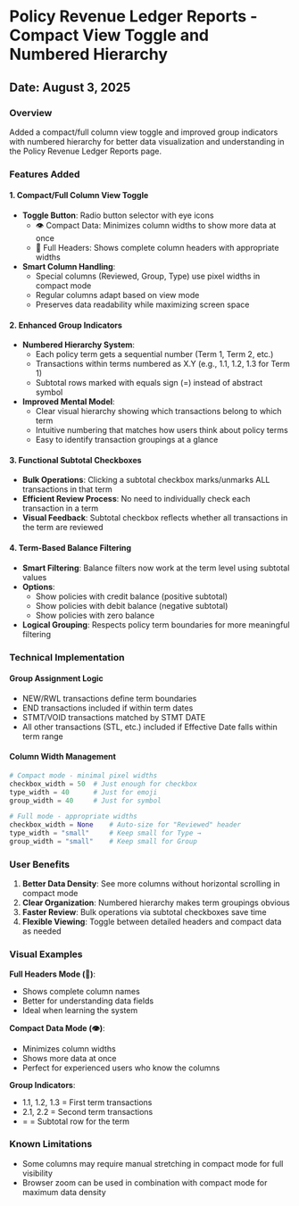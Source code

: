 # Policy Revenue Ledger Reports - Compact View Toggle and Numbered Hierarchy

## Date: August 3, 2025

### Overview
Added a compact/full column view toggle and improved group indicators with numbered hierarchy for better data visualization and understanding in the Policy Revenue Ledger Reports page.

### Features Added

#### 1. Compact/Full Column View Toggle
- **Toggle Button**: Radio button selector with eye icons
  - 👁️ Compact Data: Minimizes column widths to show more data at once
  - 👀 Full Headers: Shows complete column headers with appropriate widths
- **Smart Column Handling**:
  - Special columns (Reviewed, Group, Type) use pixel widths in compact mode
  - Regular columns adapt based on view mode
  - Preserves data readability while maximizing screen space

#### 2. Enhanced Group Indicators
- **Numbered Hierarchy System**:
  - Each policy term gets a sequential number (Term 1, Term 2, etc.)
  - Transactions within terms numbered as X.Y (e.g., 1.1, 1.2, 1.3 for Term 1)
  - Subtotal rows marked with equals sign (=) instead of abstract symbol
- **Improved Mental Model**:
  - Clear visual hierarchy showing which transactions belong to which term
  - Intuitive numbering that matches how users think about policy terms
  - Easy to identify transaction groupings at a glance

#### 3. Functional Subtotal Checkboxes
- **Bulk Operations**: Clicking a subtotal checkbox marks/unmarks ALL transactions in that term
- **Efficient Review Process**: No need to individually check each transaction in a term
- **Visual Feedback**: Subtotal checkbox reflects whether all transactions in the term are reviewed

#### 4. Term-Based Balance Filtering
- **Smart Filtering**: Balance filters now work at the term level using subtotal values
- **Options**:
  - Show policies with credit balance (positive subtotal)
  - Show policies with debit balance (negative subtotal)
  - Show policies with zero balance
- **Logical Grouping**: Respects policy term boundaries for more meaningful filtering

### Technical Implementation

#### Group Assignment Logic
- NEW/RWL transactions define term boundaries
- END transactions included if within term dates
- STMT/VOID transactions matched by STMT DATE
- All other transactions (STL, etc.) included if Effective Date falls within term range

#### Column Width Management
```python
# Compact mode - minimal pixel widths
checkbox_width = 50  # Just enough for checkbox
type_width = 40      # Just for emoji
group_width = 40     # Just for symbol

# Full mode - appropriate widths
checkbox_width = None    # Auto-size for "Reviewed" header
type_width = "small"     # Keep small for Type →
group_width = "small"    # Keep small for Group
```

### User Benefits
1. **Better Data Density**: See more columns without horizontal scrolling in compact mode
2. **Clear Organization**: Numbered hierarchy makes term groupings obvious
3. **Faster Review**: Bulk operations via subtotal checkboxes save time
4. **Flexible Viewing**: Toggle between detailed headers and compact data as needed

### Visual Examples

**Full Headers Mode (👀)**:
- Shows complete column names
- Better for understanding data fields
- Ideal when learning the system

**Compact Data Mode (👁️)**:
- Minimizes column widths
- Shows more data at once
- Perfect for experienced users who know the columns

**Group Indicators**:
- 1.1, 1.2, 1.3 = First term transactions
- 2.1, 2.2 = Second term transactions
- = = Subtotal row for the term

### Known Limitations
- Some columns may require manual stretching in compact mode for full visibility
- Browser zoom can be used in combination with compact mode for maximum data density